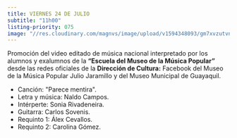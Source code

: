```yaml
---
title: VIERNES 24 DE JULIO
subtitle: "11h00"
listing-priority: 075
image: "//res.cloudinary.com/magnvs/image/upload/v1594348093/gm7xvzutvnheo381hddv.jpg"
---
```


Promoción del video editado de música nacional interpretado por los alumnos y exalumnos de la **“Escuela del Museo de la Música Popular”** desde las redes oficiales de la **Dirección de Cultura:** Facebook del Museo de la Música Popular Julio Jaramillo y del Museo Municipal de Guayaquil.

- Canción: "Parece mentira".
- Letra y música: Naldo Campos.
- Intérperte: Sonia Rivadeneira.
- Guitarra: Carlos Sovenis.
- Requinto 1: Álex Cevallos.
- Requinto 2: Carolina Gómez.
